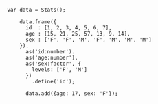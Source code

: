     var data = Stats();

        data.frame({
          id  : [1, 2, 3, 4, 5, 6, 7],
          age : [15, 21, 25, 57, 13, 9, 14],
          sex : ['F', 'F', 'M', 'F', 'M', 'M', 'M']
        }).
          as('id:number').
          as('age:number').
          as('sex:factor', {
            levels: ['F', 'M']
          })
            .define('id');

          data.add({age: 17, sex: 'F'});
